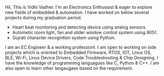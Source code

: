 Hii, This is Vidhi Vadher.
I'm an Electronics Enthusiast & eager to explore new fields of embedded & automation.
I have worked on below several projects during my graduation period.
- Heart beat monitoring and detecting device using analog sensors.
- Autometic room light, fan and slider window control system using 8051.
- Gujrati character recognition system using Python.

I am an EC Engineer & a working professionl.
I am open to working on side projects which is oriented to Embedded Firmware, RTOS, IOT, Linux OS, BLE, Wi-Fi, Linux Device Drivers, Code Troubleshooting & Chip Designing.
I have the knowledge of programming languagues like C, Python & C++. I am also open to learn other langaugaes based on the requirement.  
